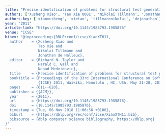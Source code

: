 ```yaml
---
title: "Precise identification of problems for structural test generation"
authors: ['Xusheng Xiao', 'Tao Xie 0001', 'Nikolai Tillmann', 'Jonathan de Halleux']
authors-key: ['xiaoxusheng', 'xietao', 'tillmannnikolai', 'dejonathan']
year: "2011"
article-link: "https://doi.org/10.1145/1985793.1985876"
venue: "ICSE"
bibex: "@inproceedings{DBLP:conf/icse/XiaoXTH11,
  author    = {Xusheng Xiao and
               Tao Xie and
               Nikolai Tillmann and
               Jonathan de Halleux},
  editor    = {Richard N. Taylor and
               Harald C. Gall and
               Nenad Medvidovic},
  title     = {Precise identification of problems for structural test generation},
  booktitle = {Proceedings of the 33rd International Conference on Software Engineering,
               {ICSE} 2011, Waikiki, Honolulu , HI, USA, May 21-28, 2011},
  pages     = {611--620},
  publisher = {{ACM}},
  year      = {2011},
  url       = {https://doi.org/10.1145/1985793.1985876},
  doi       = {10.1145/1985793.1985876},
  timestamp = {Tue, 06 Nov 2018 11:06:56 +0100},
  biburl    = {https://dblp.org/rec/conf/icse/XiaoXTH11.bib},
  bibsource = {dblp computer science bibliography, https://dblp.org}
}"
---
```

